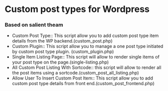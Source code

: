 # Custom post types for Wordpress 
### Based on salient theam
  - Custom Post Type:: This script allow you to add custom post type item details from the WP backend.(custom_post.php)
  - Custom Plugin:: This script allow you to manage a one post type initiated by custom post type plugin. (custom_plugin.php)
  - Single Item Listing Page:: This script will allow to render single items of your post type on the page.(single-listing.php)
  - All Custom Post Listing With Sortcode:: this script will allow to render all the post items using a sortcode.(custom_post_all_listing.php)
  - Allow User To Insert Custom Post Item:: This script allow you to add custom post type details from front end.(custom_post_frontend.php) 

